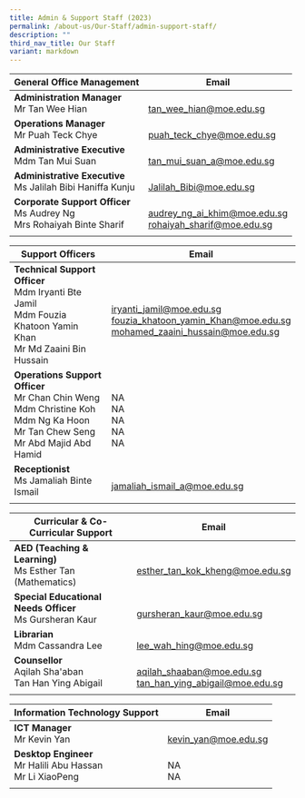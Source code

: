 ```yaml
---
title: Admin & Support Staff (2023)
permalink: /about-us/Our-Staff/admin-support-staff/
description: ""
third_nav_title: Our Staff
variant: markdown
---
```

| General Office Management  | Email  |
|-|---|
| **Administration Manager**<br>Mr Tan Wee Hian  | <br>[tan\_wee\_hian@moe.edu.sg](mailto:tan\_wee\_hian@moe.edu.sg)  |
| **Operations Manager**<br> Mr Puah Teck Chye  | <br> [puah_teck_chye@moe.edu.sg](mailto:puah_teck_chye@moe.edu.sg) |
| **Administrative Executive**<br>Mdm Tan Mui Suan  | <br> [tan\_mui\_suan\_a@moe.edu.sg](mailto:tan_mui_suan_a@moe.edu.sg)|
| **Administrative Executive**<br>Ms Jalilah Bibi Haniffa Kunju  | <br> [Jalilah_Bibi@moe.edu.sg](mailto:Jalilah_Bibi@moe.edu.sg)|
| **Corporate Support Officer** <br>Ms Audrey Ng <br>Mrs Rohaiyah Binte Sharif  | <br>[audrey_ng_ai_khim@moe.edu.sg](mailto:audrey\_ng\_ai\_khim@moe.edu.sg) <br>[rohaiyah_sharif@moe.edu.sg](mailto:rohaiyah_sharif@moe.edu.sg) |
|   |   |

| Support Officers  | Email  |
|-|---|
| **Technical Support Officer**<br>Mdm Iryanti Bte Jamil  <br> Mdm Fouzia Khatoon Yamin Khan <br>Mr Md Zaaini Bin Hussain  | <br>[iryanti\_jamil@moe.edu.sg](mailto:iryanti\_jamil@moe.edu.sg)<br>[fouzia_khatoon_yamin_Khan@moe.edu.sg](mailto:fouzia_khatoon_yamin_khan@moe.edu.sg)<br>[mohamed\_zaaini\_hussain@moe.edu.sg](mailto:mohamed\_zaaini\_hussain@moe.edu.sg)  |
| **Operations Support Officer**  <br>Mr Chan Chin Weng<br>Mdm Christine Koh  <br>Mdm Ng Ka Hoon  <br>Mr Tan Chew Seng <br> Mr Abd Majid Abd Hamid  | <br>NA<br>NA<br>NA<br>NA<br>NA  |
| **Receptionist**<br>Ms Jamaliah Binte Ismail  | <br>[jamaliah_ismail_a@moe.edu.sg](mailto:jamaliah_ismail_a@moe.edu.sg)  |
|   |   |

| Curricular &amp; Co-Curricular Support  |  Email |
|-|---|
| **AED (Teaching &amp; Learning)**<br>Ms Esther Tan (Mathematics)  | <br>[esther\_tan\_kok\_kheng@moe.edu.sg](mailto:esther\_tan\_kok\_kheng@moe.edu.sg)  |
| **Special Educational Needs Officer**<br>Ms Gursheran Kaur  | <br>[gursheran\_kaur@moe.edu.sg](mailto:gursheran\_kaur@moe.edu.sg)  |
| **Librarian**<br>Mdm Cassandra Lee  | <br>[lee\_wah\_hing@moe.edu.sg](mailto:lee\_wah\_hing@moe.edu.sg) |
| **Counsellor**<br>Aqilah Sha'aban <br> Tan Han Ying Abigail | <br>[aqilah_shaaban@moe.edu.sg](mailto:aqilah_shaaban@moe.edu.sg) <br> [tan_han_ying_abigail@moe.edu.sg](mailto:tan_han_ying_abigail@moe.edu.sg)
|   |   |

| Information Technology Support  | Email  |
|-|---|
| **ICT Manager**<br>Mr Kevin Yan  | <br>[kevin\_yan@moe.edu.sg](mailto:kevin\_yan@moe.edu.sg)  |
| **Desktop Engineer**<br>Mr&nbsp;Halili Abu Hassan  <br>Mr Li XiaoPeng  | <br>NA<br>NA  |
|   |   |